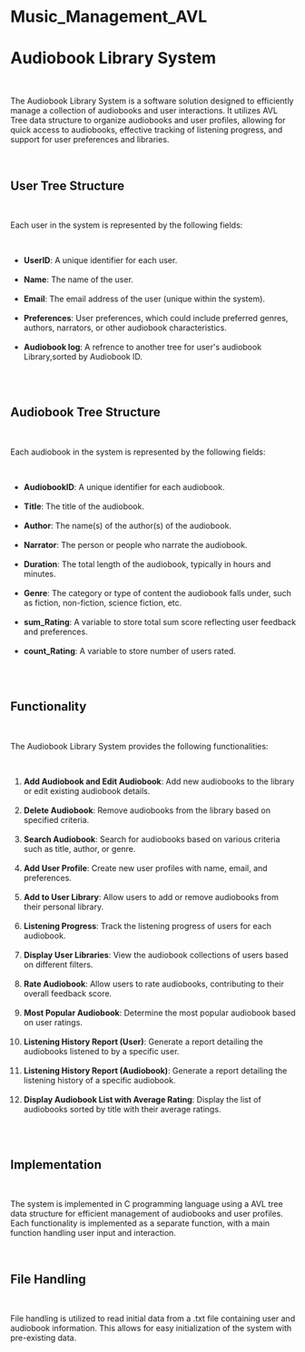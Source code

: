 # Music_Management_AVL
<h1>Audiobook Library System</h1><br>
<p>The Audiobook Library System is a software solution designed to efficiently manage a collection of audiobooks and user interactions. It utilizes AVL Tree data structure to organize audiobooks and user profiles, allowing for quick access to audiobooks, effective tracking of listening progress, and support for user preferences and libraries.</p><br>

<h2>User Tree Structure</h2><br>
<p>Each user in the system is represented by the following fields:</p><br>
<ul>
    <li><strong>UserID</strong>: A unique identifier for each user.</li><br>
    <li><strong>Name</strong>: The name of the user.</li><br>
    <li><strong>Email</strong>: The email address of the user (unique within the system).</li><br>
    <li><strong>Preferences</strong>: User preferences, which could include preferred genres, authors, narrators, or other audiobook characteristics.</li><br>
    <li><strong>Audiobook log</strong>: A refrence to another tree for user's audiobook Library,sorted by Audiobook ID.</li><br>
</ul><br>

<h2>Audiobook  Tree Structure</h2><br>
<p>Each audiobook in the system is represented by the following fields:</p><br>
<ul>
    <li><strong>AudiobookID</strong>: A unique identifier for each audiobook.</li><br>
    <li><strong>Title</strong>: The title of the audiobook.</li><br>
    <li><strong>Author</strong>: The name(s) of the author(s) of the audiobook.</li><br>
    <li><strong>Narrator</strong>: The person or people who narrate the audiobook.</li><br>
    <li><strong>Duration</strong>: The total length of the audiobook, typically in hours and minutes.</li><br>
    <li><strong>Genre</strong>: The category or type of content the audiobook falls under, such as fiction, non-fiction, science fiction, etc.</li><br>
    <li><strong>sum_Rating</strong>: A variable to store total sum score reflecting user feedback and preferences.</li><br>
      <li><strong>count_Rating</strong>: A variable to store number of users rated.</li><br>
</ul><br>

<h2>Functionality</h2><br>
<p>The Audiobook Library System provides the following functionalities:</p><br>
<ol>
    <li><strong>Add Audiobook and Edit Audiobook</strong>: Add new audiobooks to the library or edit existing audiobook details.</li><br>
    <li><strong>Delete Audiobook</strong>: Remove audiobooks from the library based on specified criteria.</li><br>
    <li><strong>Search Audiobook</strong>: Search for audiobooks based on various criteria such as title, author, or genre.</li><br>
    <li><strong>Add User Profile</strong>: Create new user profiles with name, email, and preferences.</li><br>
    <li><strong>Add to User Library</strong>: Allow users to add or remove audiobooks from their personal library.</li><br>
    <li><strong>Listening Progress</strong>: Track the listening progress of users for each audiobook.</li><br>
    <li><strong>Display User Libraries</strong>: View the audiobook collections of users based on different filters.</li><br>
    <li><strong>Rate Audiobook</strong>: Allow users to rate audiobooks, contributing to their overall feedback score.</li><br>
    <li><strong>Most Popular Audiobook</strong>: Determine the most popular audiobook based on user ratings.</li><br>
    <li><strong>Listening History Report (User)</strong>: Generate a report detailing the audiobooks listened to by a specific user.</li><br>
    <li><strong>Listening History Report (Audiobook)</strong>: Generate a report detailing the listening history of a specific audiobook.</li><br>
    <li><strong>Display Audiobook List with Average Rating</strong>: Display the list of audiobooks sorted by title with their average ratings.</li><br>
</ol><br>

<h2>Implementation</h2><br>
<p>The system is implemented in C programming language using a AVL tree data structure for efficient management of audiobooks and user profiles. Each functionality is implemented as a separate function, with a main function handling user input and interaction.</p><br>

<h2>File Handling</h2><br>
<p>File handling is utilized to read initial data from a .txt file containing user and audiobook information. This allows for easy initialization of the system with pre-existing data.</p><br>


